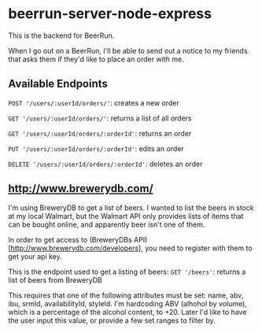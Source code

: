 # beerrun-server-node-express
This is the backend for BeerRun.

When I go out on a BeerRun, I'll be able to send out a notice to my friends that asks them if they'd like to place an order with me.

## Available Endpoints

`POST '/users/:userId/orders/'`: creates a new order

`GET '/users/:userId/orders/'`: returns a list of all orders

`GET '/users/:userId/orders/:orderId'`: returns an order

`PUT '/users/:userId/orders/:orderId'`: edits an order

`DELETE '/users/:userId/orders/:orderId'`: deletes an order

## http://www.brewerydb.com/
I'm using BreweryDB to get a list of beers. I wanted to list the beers in stock at my local Walmart, but the Walmart API only provides lists of items that can be bought online, and apparently beer isn't one of them.

In order to get access to (BreweryDBs API)[http://www.brewerydb.com/developers], you need to register with them to get your api key.

This is the endpoint used to get a listing of beers:
`GET '/beers'`: returns a list of beers from BreweryDB

This requires that one of the following attributes must be set: name, abv, ibu, srmId, availabilityId, styleId. I'm hardcoding ABV (alhohol by volume), which is a percentage of the alcohol content, to +20. Later I'd like to have the user input this value, or provide a few set ranges to filter by.
